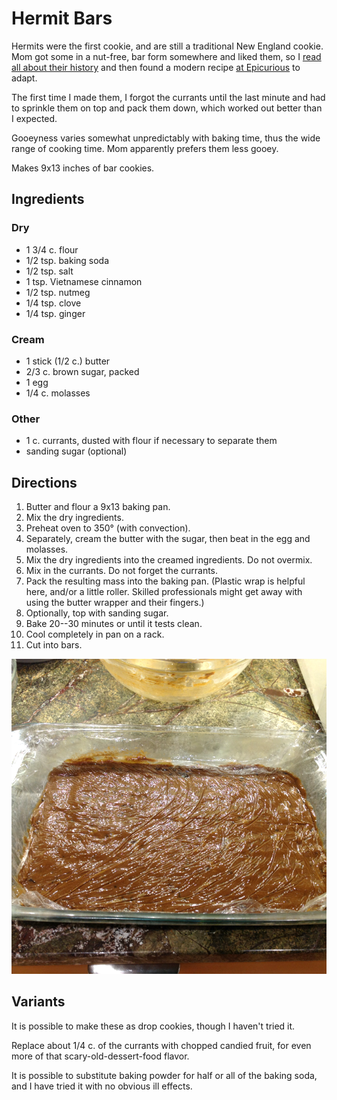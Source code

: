 [photographed]: ../indices/photographed.html

# Hermit Bars

Hermits were the first cookie, and are still a traditional New England cookie.  Mom got some in a nut-free, bar form somewhere and liked them, so I [read all about their history](http://www.newenglandrecipes.org/html/hermit-cookie.html) and then found a modern recipe [at Epicurious](http://www.epicurious.com/recipes/food/views/hermit-bars-12777) to adapt.

The first time I made them, I forgot the currants until the last minute and had to sprinkle them on top and pack them down, which worked out better than I expected.

Gooeyness varies somewhat unpredictably with baking time, thus the wide range of cooking time.  Mom apparently prefers them less gooey.

Makes 9x13 inches of bar cookies.

## Ingredients

### Dry

* 1 3/4 c. flour
* 1/2 tsp. baking soda
* 1/2 tsp. salt
* 1 tsp. Vietnamese cinnamon
* 1/2 tsp. nutmeg
* 1/4 tsp. clove
* 1/4 tsp. ginger

### Cream

* 1 stick (1/2 c.) butter
* 2/3 c. brown sugar, packed
* 1 egg
* 1/4 c. molasses

### Other

* 1 c. currants, dusted with flour if necessary to separate them
* sanding sugar (optional)

## Directions

1. Butter and flour a 9x13 baking pan.
1. Mix the dry ingredients.
1. Preheat oven to 350° (with convection).
2. Separately, cream the butter with the sugar, then beat in the egg and molasses.
3. Mix the dry ingredients into the creamed ingredients.  Do not overmix.
4. Mix in the currants.  Do not forget the currants.
5. Pack the resulting mass into the baking pan.  (Plastic wrap is helpful here, and/or a little roller.  Skilled professionals might get away with using the butter wrapper and their fingers.)
6. Optionally, top with sanding sugar.
6. Bake 20--30 minutes or until it tests clean.
7. Cool completely in pan on a rack.
8. Cut into bars.

![rolling out the hermits](../images/rollingHermits.png)

## Variants

It is possible to make these as drop cookies, though I haven't tried it.

Replace about 1/4 c. of the currants with chopped candied fruit, for even more of that scary-old-dessert-food flavor.

It is possible to substitute baking powder for half or all of the baking soda, and I have tried it with no obvious ill effects.
